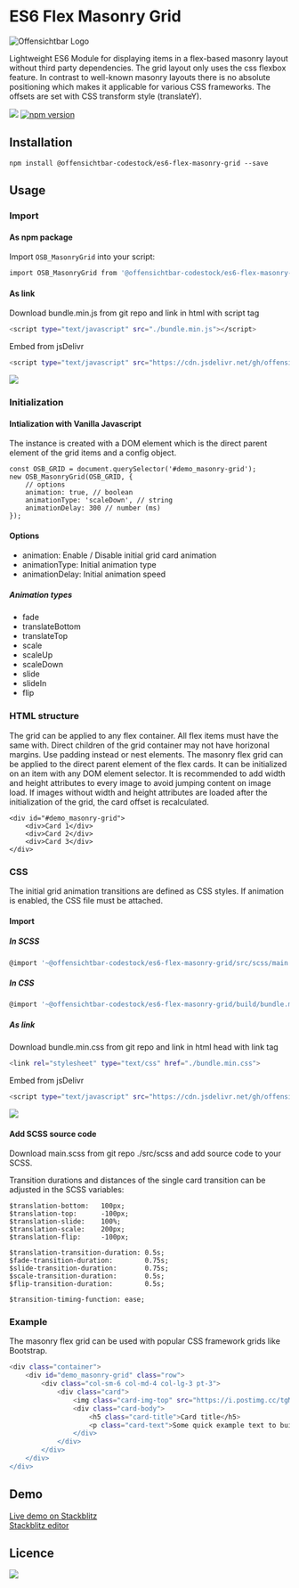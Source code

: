 # ES6 Flex Masonry Grid

![Offensichtbar Logo](https://i.postimg.cc/nz9jhvpZ/osb-header-git.jpg)

Lightweight ES6 Module for displaying items in a flex-based masonry layout without third party dependencies. The grid layout only uses the css flexbox feature. In contrast to well-known masonry layouts there is no absolute positioning which makes it applicable for various CSS frameworks. The offsets are set with CSS transform style (translateY). 

[![](https://img.shields.io/github/package-json/v/offensichtbar-codestock/es6-flex-masonry-grid?color=%23009fe3)](https://github.com/offensichtbar-codestock/es6-flex-masonry-grid) [![npm version](https://img.shields.io/npm/v/@offensichtbar-codestock/es6-flex-masonry-grid?color=%23009fe3)](https://www.npmjs.com/package/@offensichtbar-codestock/es6-flex-masonry-grid)
## Installation

`npm install @offensichtbar-codestock/es6-flex-masonry-grid --save`


## Usage

### Import
#### As npm package
Import `OSB_MasonryGrid` into your script:

```sh
import OSB_MasonryGrid from '@offensichtbar-codestock/es6-flex-masonry-grid';
```
#### As link 
Download bundle.min.js from git repo and link in html with script tag
```sh
<script type="text/javascript" src="./bundle.min.js"></script>
```
Embed from jsDelivr
```sh
<script type="text/javascript" src="https://cdn.jsdelivr.net/gh/offensichtbar-codestock/es6-flex-masonry-grid/build/bundle.min.js"></script>
```

[![](https://data.jsdelivr.com/v1/package/npm/@offensichtbar-codestock/es6-flex-masonry-grid/badge)](https://www.jsdelivr.com/package/npm/@offensichtbar-codestock/es6-flex-masonry-grid)

### Initialization
#### Intialization with Vanilla Javascript
The instance is created with a DOM element which is the direct parent element of the grid items and a config object.
```
const OSB_GRID = document.querySelector('#demo_masonry-grid');
new OSB_MasonryGrid(OSB_GRID, {
    // options
    animation: true, // boolean
    animationType: 'scaleDown', // string
    animationDelay: 300 // number (ms)
});
```
#### Options
* animation: Enable / Disable initial grid card animation 
* animationType: Initial animation type
* animationDelay: Initial animation speed

##### Animation types
* fade
* translateBottom
* translateTop
* scale
* scaleUp
* scaleDown
* slide
* slideIn
* flip

### HTML structure

The grid can be applied to any flex container.
All flex items must have the same with.
Direct children of the grid container may not have horizonal margins. Use padding instead or nest elements.
The masonry flex grid can be applied to the direct parent element of the flex cards.
It can be initialized on an item with any DOM element selector.
It is recommended to add width and height attributes to every image to avoid jumping content on image load. If images without width and height attributes are loaded after the initialization of the grid, the card offset is recalculated.

```
<div id="#demo_masonry-grid">
    <div>Card 1</div>
    <div>Card 2</div>
    <div>Card 3</div>
</div>
```

### CSS
The initial grid animation transitions are defined as CSS styles. 
If animation is enabled, the CSS file must be attached.

#### Import

##### In SCSS
```sh
@import '~@offensichtbar-codestock/es6-flex-masonry-grid/src/scss/main';
```
##### In CSS
```sh
@import '~@offensichtbar-codestock/es6-flex-masonry-grid/build/bundle.min.css';
```
##### As link
Download bundle.min.css from git repo and link in html head with link tag
```sh
<link rel="stylesheet" type="text/css" href="./bundle.min.css">
```
Embed from jsDelivr
```sh
<script type="text/javascript" src="https://cdn.jsdelivr.net/gh/offensichtbar-codestock/es6-flex-masonry-grid/build/bundle.min.css"></script>
```
[![](https://data.jsdelivr.com/v1/package/npm/@offensichtbar-codestock/es6-flex-masonry-grid/badge)](https://www.jsdelivr.com/package/npm/@offensichtbar-codestock/es6-flex-masonry-grid)

#### Add SCSS source code
Download main.scss from git repo ./src/scss and add source code to your SCSS.

Transition durations and distances of the single card transition can be adjusted in the SCSS variables:
```
$translation-bottom:   100px;
$translation-top:      -100px;
$translation-slide:    100%;
$translation-scale:    200px;
$translation-flip:     -100px;

$translation-transition-duration: 0.5s;
$fade-transition-duration:        0.75s;
$slide-transition-duration:       0.75s;
$scale-transition-duration:       0.5s;
$flip-transition-duration:        0.5s;

$transition-timing-function: ease;
```
### Example
The masonry flex grid can be used with popular CSS framework grids like Bootstrap.

```sh
<div class="container">
    <div id="demo_masonry-grid" class="row">
        <div class="col-sm-6 col-md-4 col-lg-3 pt-3">
            <div class="card">
                <img class="card-img-top" src="https://i.postimg.cc/tgMnbr02/osb-demo-1280x720.jpg" width="1280" height="720"/>
                <div class="card-body">
                    <h5 class="card-title">Card title</h5>
                    <p class="card-text">Some quick example text to build on the card title and make up the bulk of the card's content.</p>
                </div>
            </div>
        </div>
    </div>
</div>
```


## Demo

[Live demo on Stackblitz](https://demo-es6-flex-masonry-grid.stackblitz.io/)  
[Stackblitz editor](https://stackblitz.com/edit/demo-es6-flex-masonry-grid?file=index.js)

## Licence

[![](https://img.shields.io/github/license/offensichtbar-codestock/ngx-flex-masonry-grid?color=%23009fe3)](https://opensource.org/licenses/MIT)
